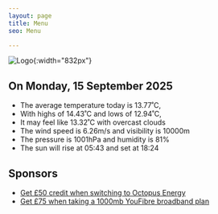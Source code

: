 ```yaml
---
layout: page
title: Menu
seo: Menu

---
```


![Logo](/images/logo.jpg){:width="832px"}

<!-- weather_marker starts -->
## On Monday, 15 September 2025

- The average temperature today is 13.77˚C,
- With highs of 14.43˚C and lows of 12.94˚C,
- It may feel like 13.32˚C with overcast clouds
- The wind speed is 6.26m/s and visibility is 10000m
- The pressure is 1001hPa and humidity is 81%
- The sun will rise at 05:43 and set at 18:24

<!-- weather_marker ends -->

## Sponsors

- [Get £50 credit when switching to Octopus Energy](https://bit.ly/3oD1nnS)
- [Get £75 when taking a 1000mb YouFibre broadband plan](https://aklam.io/91zWhU?)
